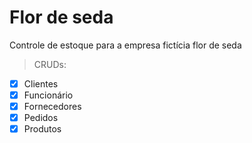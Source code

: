 # Flor de seda
Controle de estoque para a empresa fictícia flor de seda

> CRUDs:

- [x] Clientes
- [x] Funcionário
- [x] Fornecedores
- [x] Pedidos
- [x] Produtos

